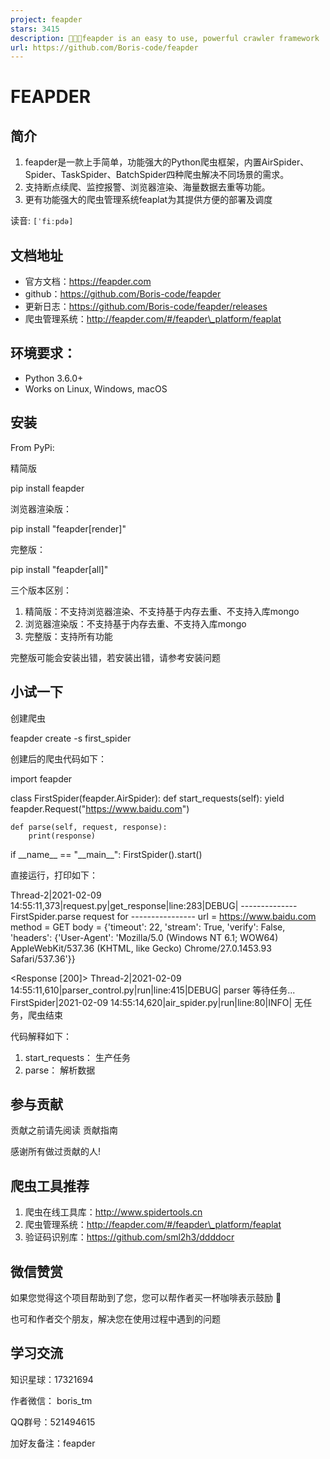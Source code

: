 ```yaml
---
project: feapder
stars: 3415
description: 🚀🚀🚀feapder is an easy to use, powerful crawler framework | feapder是一款上手简单，功能强大的Python爬虫框架。内置AirSpider、Spider、TaskSpider、BatchSpider四种爬虫解决不同场景的需求。且支持断点续爬、监控报警、浏览器渲染、海量数据去重等功能。更有功能强大的爬虫管理系统feaplat为其提供方便的部署及调度
url: https://github.com/Boris-code/feapder
---
```


FEAPDER
=======

简介
--

1.  feapder是一款上手简单，功能强大的Python爬虫框架，内置AirSpider、Spider、TaskSpider、BatchSpider四种爬虫解决不同场景的需求。
2.  支持断点续爬、监控报警、浏览器渲染、海量数据去重等功能。
3.  更有功能强大的爬虫管理系统feaplat为其提供方便的部署及调度

读音: `[ˈfiːpdə]`

文档地址
----

-   官方文档：https://feapder.com
-   github：https://github.com/Boris-code/feapder
-   更新日志：https://github.com/Boris-code/feapder/releases
-   爬虫管理系统：http://feapder.com/#/feapder\_platform/feaplat

环境要求：
-----

-   Python 3.6.0+
-   Works on Linux, Windows, macOS

安装
--

From PyPi:

精简版

pip install feapder

浏览器渲染版：

pip install "feapder\[render\]"

完整版：

pip install "feapder\[all\]"

三个版本区别：

1.  精简版：不支持浏览器渲染、不支持基于内存去重、不支持入库mongo
2.  浏览器渲染版：不支持基于内存去重、不支持入库mongo
3.  完整版：支持所有功能

完整版可能会安装出错，若安装出错，请参考安装问题

小试一下
----

创建爬虫

feapder create -s first\_spider

创建后的爬虫代码如下：

import feapder

class FirstSpider(feapder.AirSpider):
    def start\_requests(self):
        yield feapder.Request("https://www.baidu.com")

    def parse(self, request, response):
        print(response)

if \_\_name\_\_ \== "\_\_main\_\_":
    FirstSpider().start()
        

直接运行，打印如下：

Thread-2|2021-02-09 14:55:11,373|request.py|get\_response|line:283|DEBUG|
                -------------- FirstSpider.parse request for ----------------
                url  = https://www.baidu.com
                method = GET
                body = {'timeout': 22, 'stream': True, 'verify': False, 'headers': {'User-Agent': 'Mozilla/5.0 (Windows NT 6.1; WOW64) AppleWebKit/537.36 (KHTML, like Gecko) Chrome/27.0.1453.93 Safari/537.36'}}

<Response \[200\]\>
Thread-2|2021-02-09 14:55:11,610|parser\_control.py|run|line:415|DEBUG| parser 等待任务...
FirstSpider|2021-02-09 14:55:14,620|air\_spider.py|run|line:80|INFO| 无任务，爬虫结束

代码解释如下：

1.  start\_requests： 生产任务
2.  parse： 解析数据

参与贡献
----

贡献之前请先阅读 贡献指南

感谢所有做过贡献的人!

爬虫工具推荐
------

1.  爬虫在线工具库：http://www.spidertools.cn
2.  爬虫管理系统：http://feapder.com/#/feapder\_platform/feaplat
3.  验证码识别库：https://github.com/sml2h3/ddddocr

微信赞赏
----

如果您觉得这个项目帮助到了您，您可以帮作者买一杯咖啡表示鼓励 🍹

也可和作者交个朋友，解决您在使用过程中遇到的问题

学习交流
----

知识星球：17321694

作者微信： boris\_tm

QQ群号：521494615

加好友备注：feapder

